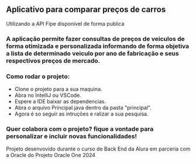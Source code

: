## Aplicativo para comparar preços de carros

Utilizando a API Fipe disponivel de forma publica

### A aplicação permite fazer consultas de preços de veiculos de forma otimizada e personalizada informando de forma objetiva a lista de determinado veiculo por ano de fabricação e seus respectivos preços de mercado.

### Como rodar o projeto:
* Clone o projeto para a sua maquina.
* Abra no IntelliJ ou VSCode.
* Espere a IDE baixar as dependencias.
* Abra o arquivo Principal.java dentro da pasta "principal".
* Agora é so seguir as intruções e ralizar a sua pesquisa.

### Quer colabora com o projeto? fique a vontade para personalizar e incluir novas funcionalidades!


Projeto desenvovido durante o curso de Back End da Alura em parceria com a Oracle do Projeto Oracle One 2024